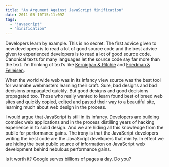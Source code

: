 ```yaml
---
title: "An Argument Against JavaScript Minification" 
date: 2011-05-10T15:11:09Z
tags:
  - "javascript"
  - "minification"
---
```


Developers learn by example. This is no secret. The first advice given to new developers is to read a lot of good source code and the best advice given to experienced developers is to read a lot of good source code. Canonical texts for many languages let the source code say far more than the text. I’m thinking of text’s like [Kernighan & Ritchie][1] and [Friedman & Felleisen][2].

 [1]: http://cm.bell-labs.com/cm/cs/cbook/
 [2]: http://mitpress.mit.edu/catalog/item/default.asp?ttype=2&tid=4825

When the world wide web was in its infancy view source was the best tool for wannabe webmasters learning their craft. Sure, bad designs and bad decisions propagated quickly. But good designs and good decisions propagated too. Those who really wanted to learn found best of breed web sites and quickly copied, edited and pasted their way to a beautiful site, learning much about web design in the process.

I would argue that JavaScript is still in its infancy. Developers are building complex web applications and in the process distilling years of hacking experience in to solid design. And we are hiding all this knowledge from the public for performance gains. The irony is that the JavaScript developers writing the best code are the JavaScript developers that minify. In effect we are hiding the best public source of information on JavaScript web development behind nebulous performance gains.

Is it worth it? Google serves billions of pages a day. Do you?
